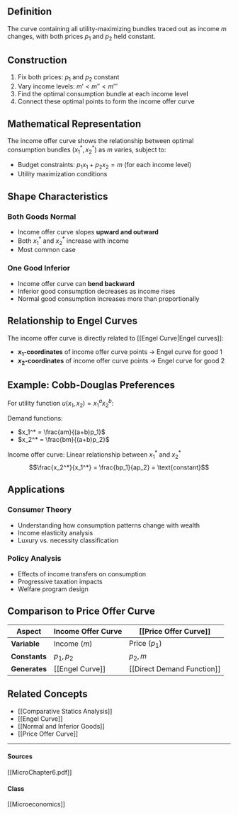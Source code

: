 ## Definition

The curve containing all utility-maximizing bundles traced out as income $m$ changes, with both prices $p_1$ and $p_2$ held constant.

## Construction

1. Fix both prices: $p_1$ and $p_2$ constant
2. Vary income levels: $m' < m'' < m'''$
3. Find the optimal consumption bundle at each income level
4. Connect these optimal points to form the income offer curve

## Mathematical Representation

The income offer curve shows the relationship between optimal consumption bundles $(x_1^*, x_2^*)$ as $m$ varies, subject to:
- Budget constraints: $p_1x_1 + p_2x_2 = m$ (for each income level)
- Utility maximization conditions

## Shape Characteristics

### Both Goods Normal
- Income offer curve slopes **upward and outward**  
- Both $x_1^*$ and $x_2^*$ increase with income
- Most common case

### One Good Inferior
- Income offer curve can **bend backward**
- Inferior good consumption decreases as income rises
- Normal good consumption increases more than proportionally

## Relationship to Engel Curves

The income offer curve is directly related to [[Engel Curve|Engel curves]]:
- **$x_1$-coordinates** of income offer curve points → Engel curve for good 1
- **$x_2$-coordinates** of income offer curve points → Engel curve for good 2

## Example: Cobb-Douglas Preferences

For utility function $u(x_1, x_2) = x_1^a x_2^b$:

Demand functions:
- $x_1^* = \frac{am}{(a+b)p_1}$
- $x_2^* = \frac{bm}{(a+b)p_2}$

Income offer curve: Linear relationship between $x_1^*$ and $x_2^*$
$$\frac{x_2^*}{x_1^*} = \frac{bp_1}{ap_2} = \text{constant}$$

## Applications

### Consumer Theory
- Understanding how consumption patterns change with wealth
- Income elasticity analysis
- Luxury vs. necessity classification

### Policy Analysis  
- Effects of income transfers on consumption
- Progressive taxation impacts
- Welfare program design

## Comparison to Price Offer Curve

| Aspect | Income Offer Curve | [[Price Offer Curve]] |
|--------|-------------------|---------------------|
| **Variable** | Income $(m)$ | Price $(p_1)$ |
| **Constants** | $p_1, p_2$ | $p_2, m$ |
| **Generates** | [[Engel Curve]] | [[Direct Demand Function]] |

## Related Concepts

- [[Comparative Statics Analysis]]
- [[Engel Curve]]
- [[Normal and Inferior Goods]]
- [[Price Offer Curve]]

---
#### Sources
[[MicroChapter6.pdf]]
#### Class
[[Microeconomics]]